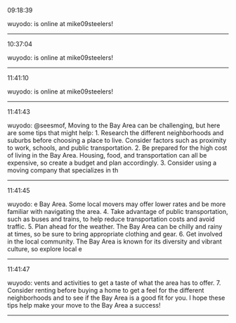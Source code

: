 09:18:39

wuyodo: is online at mike09steelers!

---

10:37:04

wuyodo: is online at mike09steelers!

---

11:41:10

wuyodo: is online at mike09steelers!

---

11:41:43

wuyodo: @seesmof, Moving to the Bay Area can be challenging, but here are some tips that might help:  1. Research the different neighborhoods and suburbs before choosing a place to live. Consider factors such as proximity to work, schools, and public transportation.  2. Be prepared for the high cost of living in the Bay Area. Housing, food, and transportation can all be expensive, so create a budget and plan accordingly.  3. Consider using a moving company that specializes in th

---

11:41:45

wuyodo: e Bay Area. Some local movers may offer lower rates and be more familiar with navigating the area.  4. Take advantage of public transportation, such as buses and trains, to help reduce transportation costs and avoid traffic.  5. Plan ahead for the weather. The Bay Area can be chilly and rainy at times, so be sure to bring appropriate clothing and gear.  6. Get involved in the local community. The Bay Area is known for its diversity and vibrant culture, so explore local e

---

11:41:47

wuyodo: vents and activities to get a taste of what the area has to offer.  7. Consider renting before buying a home to get a feel for the different neighborhoods and to see if the Bay Area is a good fit for you.  I hope these tips help make your move to the Bay Area a success!

---

